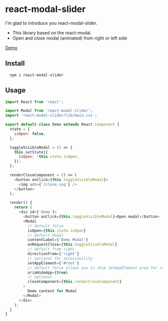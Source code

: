 # react-modal-slider

I'm glad to introduce you react-modal-slider.

- This library based on the react-modal.
- Open and close modal (animated) from right or left side

[Demo](https://mallchel.github.io/react-modal-slider.html)

## Install

```
  npm i react-modal-slider
```

## Usage

```js
import React from 'react';

import Modal from 'react-modal-slider';
import 'react-modal-slider/lib/main.css';

export default class Demo extends React.Component {
  state = {
    isOpen: false,
  };

  toggleVisibleModal = () => {
    this.setState({
      isOpen: !this.state.isOpen,
    });
  };

  renderCloseComponent = () => (
    <button onClick={this.toggleVisibleModal}>
      <img src={'/close.svg'} />
    </button>
  );

  render() {
    return (
      <div id={'demo'}>
        <button onClick={this.toggleVisibleModal}>Open modal</button>
        <Modal
          // default false
          isOpen={this.state.isOpen}
          // default Modal
          contentLabel={'Demo Modal'}
          onRequestClose={this.toggleVisibleModal}
          // default from right
          directionFrom={'right'}
          // optional for accessibility
          setAppElement={'#root'}
          // default false allows you to skip setAppElement prop for react-modal
          ariaHideApp={true}
          // optional
          closeComponent={this.renderCloseComponent}
        >
          Demo content for Modal
        </Modal>
      </div>
    );
  }
}
```
